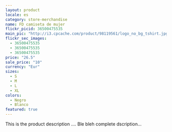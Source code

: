 ```yaml
---
layout: product
locale: es
category: store-merchandise
name: FD camiseta de mujer
flickr_picid: 36500475535
main_pic: "http://i3.cpcache.com/product/98119561/logo_no_bg_tshirt.jpg?color=Galaxy"
flickr_sec_images:
  - 36500475535
  - 36500475535
  - 36500475535
price: "26.5"
sale_price: "10"
currency: "Eur"
sizes:
  - S
  - M
  - L
  - XL
colors:
  - Negro
  - Blanco
featured: true
---
```


This is the product description ....
Ble bleh complete dscription...
